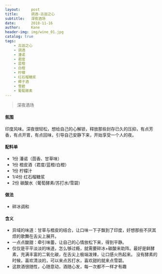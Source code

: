 ```yaml
---
layout:     post
title:      调酒-古迦之心
subtitle:   深夜酒场
date:       2018-11-16
author:     Kane
header-img: img/wine_01.jpg
catalog: true
tags:
    - 古迦之心
    - 调酒
    - 潘诺
    - 君度
    - 蓝橙
    - 白橙
    - 柠檬
    - 红石榴糖浆
    - 椰子酒
    - 雪碧
    - 葡萄酵素
---
```


> 深夜酒场

#### 氛围
印度风味。深夜很轻松，想给自己的心解锁，释放那些封存已久的压抑，有点芳香，有点开胃，有点回味，引导自己安静下来，开始享受一个人的夜。

#### 配料单
- 1份 潘诺（茴香、甘草味）
- 1份 橙皮酒（君度/蓝橙/白橙）
- 1份 柠檬汁
- 1/4份 红石榴糖浆
- 2份 碳酸水（葡萄酵素/苏打水/雪碧）

#### 做法
- 碎冰调和

#### 含义
- 异域的味道：甘草与橙皮的结合，让口味一下子飘到了印度，好想那些不厌其烦的歌舞在舌尖上展开。
- 一点点酸甜：牵引味蕾，让自己的心情放松下来，得到平静。
- 仅仅是平平淡淡的味道，怎么够过瘾，就需要碎冰+碳酸来助阵。最好是鲜酵素，充满丰富的二氧化碳，在舌尖上极端泼辣，让口感火热起来。
  没有酵素的时候，喜欢清淡的，可以来点苏打水，喜欢甜的就来点雪碧。
- 这款酒很随性，心随意动，酒随心发，每一次都不一样才有趣

